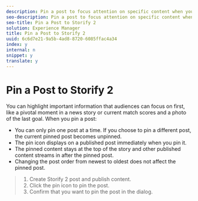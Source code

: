 ```yaml
---
description: Pin a post to focus attention on specific content when you first land on a page with Storify 2 embedded.
seo-description: Pin a post to focus attention on specific content when you first land on a page with Storify 2 embedded.
seo-title: Pin a Post to Storify 2
solution: Experience Manager
title: Pin a Post to Storify 2
uuid: 6c6d7e21-9a5b-4ad8-8720-6085ffac4a34
index: y
internal: n
snippet: y
translate: y
---
```


# Pin a Post to Storify 2

You can highlight important information that audiences can focus on first, like a pivotal moment in a news story or current match scores and a photo of the last goal.
When you pin a post:

* You can only pin one post at a time. If you choose to pin a different post, the current pinned post becomes unpinned.
* The pin icon displays on a published post immediately when you pin it.
* The pinned content stays at the top of the story and other published content streams in after the pinned post.
* Changing the post order from newest to oldest does not affect the pinned post.

>1. Create Storify 2 post and publish content.
>1. Click the pin icon to pin the post.
>1. Confirm that you want to pin the post in the dialog.
